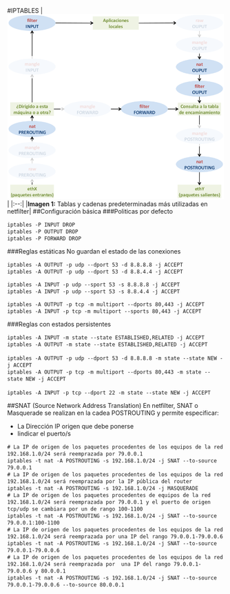 #IPTABLES
|![Tablas y cadenas predeterminadas más utilizadas en netfilter](netfilter_abreviado_003.png)|
|:--:|
|**Imagen 1:** Tablas y cadenas predeterminadas más utilizadas en netfilter|
##Configuración básica
###Politicas por defecto
```console title="Denegar por defecto (CleanUp Rules)"
iptables -P INPUT DROP
iptables -P OUTPUT DROP
iptables -P FORWARD DROP
```
###Reglas estáticas
No guardan el estado de las conexiones
```console title="Salida"
iptables -A OUTPUT -p udp --dport 53 -d 8.8.8.8 -j ACCEPT
iptables -A OUTPUT -p udp --dport 53 -d 8.8.4.4 -j ACCEPT
```
```console title="Entrada"
iptables -A INPUT -p udp --sport 53 -s 8.8.8.8 -j ACCEPT
iptables -A INPUT -p udp --sport 53 -s 8.8.4.4 -j ACCEPT
```
```console title="Varios puertos al mismo tiempo"
iptables -A OUTPUT -p tcp -m multiport --dports 80,443 -j ACCEPT
iptables -A INPUT -p tcp -m multiport --sports 80,443 -j ACCEPT
```
###Reglas con estados persistentes
```console title="Persistentes"
iptables -A INPUT -m state --state ESTABLISHED,RELATED -j ACCEPT
iptables -A OUTPUT -m state --state ESTABLISHED,RELATED -j ACCEPT

iptables -A OUTPUT -p udp --dport 53 -d 8.8.8.8 -m state --state NEW -j ACCEPT
iptables -A OUTPUT -p tcp -m multiport --dports 80,443 -m state --state NEW -j ACCEPT

iptables -A INPUT -p tcp --dport 22 -m state --state NEW -j ACCEPT
```
##SNAT (Source Network Address Translation)
En netfilter, SNAT o Masquerade se realizan en la cadea POSTROUTING y permite especificar:
- La Dirección IP origen que debe ponerse
- Iindicar el puerto/s
```console title="SNAT / Masquerade"
# La IP de origen de los paquetes procedentes de los equipos de la red 192.168.1.0/24 será reemprazada por 79.0.0.1
iptables -t nat -A POSTROUTING -s 192.168.1.0/24 -j SNAT --to-source 79.0.0.1
# La IP de origen de los paquetes procedentes de los equipos de la red 192.168.1.0/24 será reemprazada por la IP pública del router
iptables -t nat -A POSTROUTING -s 192.168.1.0/24 -j MASQUERADE
# La IP de origen de los paquetes procedentes de equipos de la red 192.168.1.0/24 será reemprazada por 79.0.0.1 y el puerto de origen tcp/udp se cambiara por un de rango 100-1100
iptables -t nat -A POSTROUTING -s 192.168.1.0/24 -j SNAT --to-source 79.0.0.1:100-1100
# La IP de origen de los paquetes procedentes de los equipos de la red 192.168.1.0/24 será reemprazada por una IP del rango 79.0.0.1-79.0.0.6
iptables -t nat -A POSTROUTING -s 192.168.1.0/24 -j SNAT --to-source 79.0.0.1-79.0.0.6
# La IP de origen de los paquetes procedentes de los equipos de la red 192.168.1.0/24 será reemprazada por  una IP del rango 79.0.0.1-79.0.0.6 y 80.0.0.1
iptables -t nat -A POSTROUTING -s 192.168.1.0/24 -j SNAT --to-source 79.0.0.1-79.0.0.6 --to-source 80.0.0.1
```